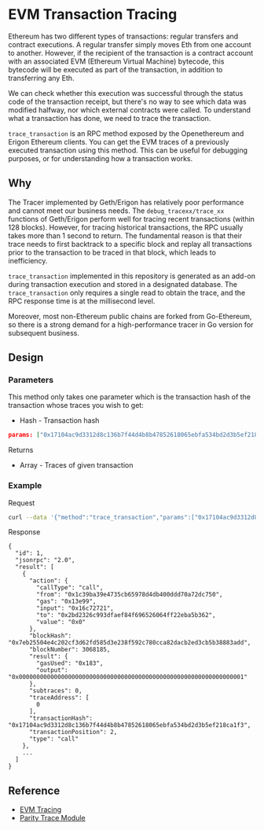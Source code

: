 # EVM Transaction Tracing

Ethereum has two different types of transactions: regular transfers and contract executions. A regular transfer simply moves Eth from one account to another. However, if the recipient of the transaction is a contract account with an associated EVM (Ethereum Virtual Machine) bytecode, this bytecode will be executed as part of the transaction, in addition to transferring any Eth.

We can check whether this execution was successful through the status code of the transaction receipt, but there's no way to see which data was modified halfway, nor which external contracts were called. To understand what a transaction has done, we need to trace the transaction.

`trace_transaction` is an RPC method exposed by the Openethereum and Erigon Ethereum clients. You can get the EVM traces of a previously executed transaction using this method. This can be useful for debugging purposes, or for understanding how a transaction works.

## Why

The Tracer implemented by Geth/Erigon has relatively poor performance and cannot meet our business needs. The `debug_tracexx/trace_xx` functions of Geth/Erigon perform well for tracing recent transactions (within 128 blocks). However, for tracing historical transactions, the RPC usually takes more than 1 second to return. The fundamental reason is that their trace needs to first backtrack to a specific block and replay all transactions prior to the transaction to be traced in that block, which leads to inefficiency. 

`trace_transaction` implemented in this repository is generated as an add-on during transaction execution and stored in a designated database. The `trace_transaction` only requires a single read to obtain the trace, and the RPC response time is at the millisecond level. 

Moreover, most non-Ethereum public chains are forked from Go-Ethereum, so there is a strong demand for a high-performance tracer in Go version for subsequent business. 

## Design
### Parameters
This method only takes one parameter which is the transaction hash of the transaction whose traces you wish to get:

- Hash - Transaction hash

``` json
params: ["0x17104ac9d3312d8c136b7f44d4b8b47852618065ebfa534bd2d3b5ef218ca1f3"]
```

Returns
- Array - Traces of given transaction

### Example
Request
```bash
curl --data '{"method":"trace_transaction","params":["0x17104ac9d3312d8c136b7f44d4b8b47852618065ebfa534bd2d3b5ef218ca1f3"],"id":1,"jsonrpc":"2.0"}' -H "Content-Type: application/json" -X POST localhost:8545
```
Response
```
{
  "id": 1,
  "jsonrpc": "2.0",
  "result": [
    {
      "action": {
        "callType": "call",
        "from": "0x1c39ba39e4735cb65978d4db400ddd70a72dc750",
        "gas": "0x13e99",
        "input": "0x16c72721",
        "to": "0x2bd2326c993dfaef84f696526064ff22eba5b362",
        "value": "0x0"
      },
      "blockHash": "0x7eb25504e4c202cf3d62fd585d3e238f592c780cca82dacb2ed3cb5b38883add",
      "blockNumber": 3068185,
      "result": {
        "gasUsed": "0x183",
        "output": "0x0000000000000000000000000000000000000000000000000000000000000001"
      },
      "subtraces": 0,
      "traceAddress": [
        0
      ],
      "transactionHash": "0x17104ac9d3312d8c136b7f44d4b8b47852618065ebfa534bd2d3b5ef218ca1f3",
      "transactionPosition": 2,
      "type": "call"
    },
    ...
  ]
}
```

## Reference
- [EVM  Tracing](https://geth.ethereum.org/docs/developers/evm-tracing)
- [Parity Trace Module](https://openethereum.github.io/JSONRPC-trace-module)
